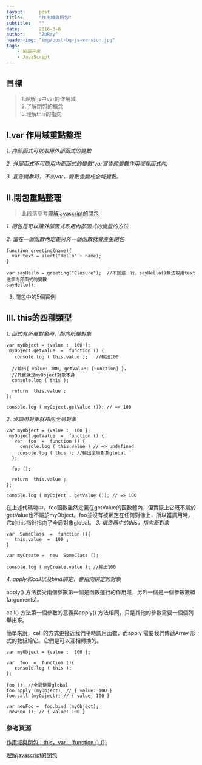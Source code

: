 ```yaml
---
layout:     post
title:      "作用域與閉包"
subtitle:   ""
date:       2016-3-8
author:     "ZuRay"
header-img: "img/post-bg-js-version.jpg"
tags:
    - 前端开发
    - JavaScript
---
```


## 目標

> 1.理解 js中var的作用域  
2.了解閉包的概念  
3.理解this的指向  



## I.var 作用域重點整理

*1.  內部函式可以取用外部函式的變數*

*2.  外部函式不可取用內部函式的變數(var宣告的變數作用域在函式內)*

*3.  宣告變數時，不加var，變數會變成全域變數。*


## II.閉包重點整理

>此段落參考[理解javascript的閉包](http://coolshell.cn/articles/6731.html)


*1.  閉包是可以讓外部函式取用內部函式的變量的方法*

*2.  當在一個函數內定義另外一個函數就會產生閉包*

```
function greeting(name){
  var text = alert("Hello" + name);
}

var sayHello = greeting("Closure");  //不加這一行，sayHello()無法取用text這個內部函式的變數
sayHello();
```

3. 閉包中的5個實例



## III. this的四種類型
*1.  函式有所屬對象時，指向所屬對象*  

```
var myObject = {value :  100 };
 myObject.getValue  =  function () {
   console.log ( this.value );   //輸出100

  //輸出{ value: 100, getValue: [Function] }，
  //其實就是myObject對象本身
  console.log ( this );

  return  this.value ;
};

console.log ( myObject.getValue ()); // => 100
```
*2.  沒調用對象就指向全局對象*  

```
var myObject = {value :  100 };
 myObject.getValue  =  function () {
   var  foo  =  function () {
     console.log ( this.value ) // => undefined 
    console.log ( this ); //輸出全局對象global
  };

  foo ();

  return  this.value ;
};

console.log ( myObject . getValue ()); // => 100
```  
在上述代碼塊中，foo函數雖然定義在getValue的函數體內，但實際上它既不屬於getValue也不屬於myObject。foo並沒有被綁定在任何對像上，所以當調用時，它的this指針指向了全局對象global。
*3.  構造器中的this，指向新對象*  

```
var  SomeClass  =  function (){
   this.value  =  100 ;
}

var myCreate =  new  SomeClass ();

console.log ( myCreate.value ); //輸出100
```
*4.  apply和call以及bind綁定，會指向綁定的對象*  

apply() 方法接受兩個參數第一個是函數運行的作用域，另外一個是一個參數數組(arguments)。  

call() 方法第一個參數的意義與apply() 方法相同，只是其他的參數需要一個個列舉出來。  

簡單來說，call 的方式更接近我們平時調用函數，而​​apply 需要我們傳遞Array 形式的數組給它。它們是可以互相轉換的。  

```
var myObject = {value :  100 };

var  foo  =  function (){
   console.log ( this );
};

foo (); //全局變量global 
foo.apply (myObject); // { value: 100 } 
foo.call (myObject); // { value: 100 }

var newFoo =  foo.bind (myObject);
 newFoo (); // { value: 100 }
```





### 參考資源
[作用域與閉包：this，var，(function () {})](https://github.com/alsotang/node-lessons/tree/master/lesson11)  

[理解javascript的閉包](http://coolshell.cn/articles/6731.html)